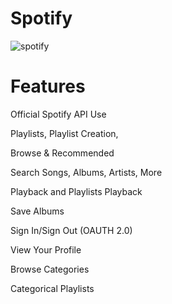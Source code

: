 # Spotify


![spotify](https://github.com/user-attachments/assets/8188db37-b2ec-428a-9f22-be7b822136a3)


# Features


Official Spotify API Use

Playlists, Playlist Creation,

Browse & Recommended

Search Songs, Albums, Artists, More

Playback and Playlists Playback

Save Albums

Sign In/Sign Out (OAUTH 2.0)

View Your Profile

Browse Categories

Categorical Playlists

